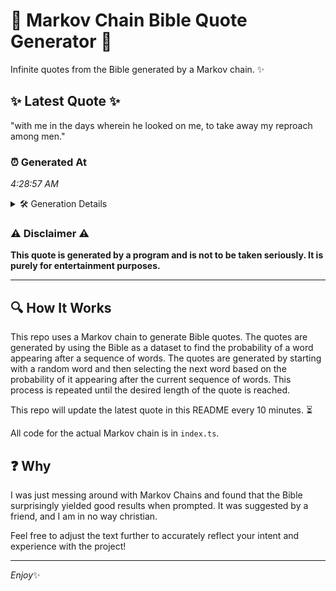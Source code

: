 # 📖 Markov Chain Bible Quote Generator 📖

Infinite quotes from the Bible generated by a Markov chain. ✨

## ✨ Latest Quote ✨
"with me in the days wherein he looked on me, to take away my reproach among men."

### ⏰ Generated At
*4:28:57 AM*

<details>
    <summary>🛠️ Generation Details</summary>
    <p>
        <strong>🌱 Seed:</strong> with<br>
        <strong>🔄 Iterations:</strong> 16<br>
        <strong>📜 Context History:</strong><br>[ with ]: me<br>[ with, me ]: in<br>[ with, me, in ]: the<br>[ with, me, in, the ]: days<br>[ with, me, in, the, days ]: wherein<br>[ with, me, in, the, days, wherein ]: he<br>[ me, in, the, days, wherein, he ]: looked<br>[ in, the, days, wherein, he, looked ]: on<br>[ the, days, wherein, he, looked, on ]: me,<br>[ days, wherein, he, looked, on, me, ]: to<br>[ wherein, he, looked, on, me,, to ]: take<br>[ he, looked, on, me,, to, take ]: away<br>[ looked, on, me,, to, take, away ]: my<br>[ on, me,, to, take, away, my ]: reproach<br>[ me,, to, take, away, my, reproach ]: among<br>[ to, take, away, my, reproach, among ]: men.<br>
    </p>
</details>

### ⚠️ Disclaimer ⚠️
**This quote is generated by a program and is not to be taken seriously. It is purely for entertainment purposes.**

---

## 🔍 How It Works

This repo uses a Markov chain to generate Bible quotes. The quotes are generated by using the Bible as a dataset to find the probability of a word appearing after a sequence of words. The quotes are generated by starting with a random word and then selecting the next word based on the probability of it appearing after the current sequence of words. This process is repeated until the desired length of the quote is reached.

This repo will update the latest quote in this README every 10 minutes. ⏳

All code for the actual Markov chain is in `index.ts`.

## ❓ Why

I was just messing around with Markov Chains and found that the Bible surprisingly yielded good results when prompted. 
It was suggested by a friend, and I am in no way christian.

Feel free to adjust the text further to accurately reflect your intent and experience with the project!

---

*Enjoy*✨
